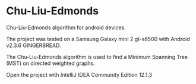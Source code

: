 Chu-Liu-Edmonds
===============

Chu-Liu-Edmonds algorithm for android devices.

The project was tested on a Samsung Galaxy mini 2 gt-s6500 with Android v2.3.6 GINGERBREAD.

The Chu-Liu-Edmonds algorithm is used to find a Minimum Spanning Tree (MST)
on directed weighted graphs.

Open the project with IntelliJ IDEA Community Edition 12.1.3

